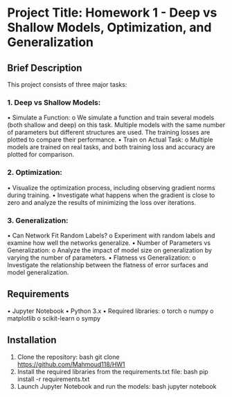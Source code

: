 # Project Title: Homework 1 - Deep vs Shallow Models, Optimization, and Generalization

## Brief Description
This project consists of three major tasks:
### 1. Deep vs Shallow Models:
•	Simulate a Function:
o	We simulate a function and train several models (both shallow and deep) on this task. Multiple models with the same number of parameters but different structures are used. The training losses are plotted to compare their performance.
•	Train on Actual Task:
o	Multiple models are trained on real tasks, and both training loss and accuracy are plotted for comparison.
### 2. Optimization:
•	Visualize the optimization process, including observing gradient norms during training.
•	Investigate what happens when the gradient is close to zero and analyze the results of minimizing the loss over iterations.
### 3. Generalization:
•	Can Network Fit Random Labels?
o	Experiment with random labels and examine how well the networks generalize.
•	Number of Parameters vs Generalization:
o	Analyze the impact of model size on generalization by varying the number of parameters.
•	Flatness vs Generalization:
o	Investigate the relationship between the flatness of error surfaces and model generalization.

## Requirements
•	Jupyter Notebook
•	Python 3.x
•	Required libraries:
o	torch
o	numpy
o	matplotlib
o	scikit-learn
o	sympy

## Installation
1.	Clone the repository:
bash
git clone https://github.com/Mahmoud118/HW1
2.	Install the required libraries from the requirements.txt file:
bash
pip install -r requirements.txt
3.	Launch Jupyter Notebook and run the models:
bash
jupyter notebook
